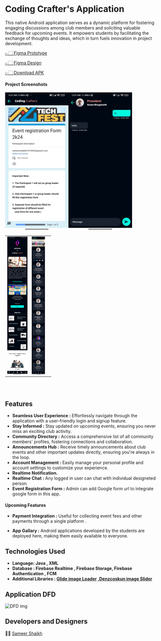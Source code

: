 
# Coding Crafter's Application

This native Android application serves as a dynamic platform for fostering engaging discussions among club members and soliciting valuable feedback for upcoming events. It empowers students by facilitating the exchange of thoughts and ideas, which in turn fuels innovation in project development.

[👉🏻 Figma Prototype](https://lnkd.in/gBCWEchX)

[👉🏻 Figma Design](https://www.figma.com/file/tUhDIMuZXwQflFZeUBunrj/Code-Club-APP?type=design&node-id=0%3A1&mode=design&t=k0zKieJSHMTMGSVm-1)

[👉🏻 Download APK](https://firebasestorage.googleapis.com/v0/b/codingcrafters-fac21.appspot.com/o/raw%2FCodingCrafters.apk?alt=media&token=317f7d7d-ec2f-4661-abd3-a834b415681e)

#### Project Screenshots

<table>

  <tr>
   <td><img src="screenshorts/WhatsApp Image 2024-03-22 at 11.07.43 PM.jpeg" height=450></td>
     <td><img src="screenshorts/WhatsApp Image 2024-03-22 at 11.08.42 PM.jpeg" height=450></td>
   <td>
   <tr>
   <img src="screenshorts/WhatsApp Image 2024-03-23 at 12.28.36 AM (1).jpeg" height=450>
   </tr>
    <tr>
   <img src="screenshorts/WhatsApp Image 2024-03-23 at 12.28.36 AM.jpeg" height=450>
   </tr>
   
   </td>
  </tr>


</table>

## 
<br/>

## Features
* **Seamless User Experience :** Effortlessly navigate through the application with a user-friendly login and signup feature.
* **Stay Informed :**  Stay updated on upcoming events, ensuring you never miss an exciting club activity.
* **Community Directory :**  Access a comprehensive list of all community members' profiles, fostering connections and collaboration.
* **Announcements Hub :**  Receive timely announcements about club events and other important updates directly, ensuring you're always in the loop.
* **Account Management :**   Easily manage your personal profile and account settings to customize your experience.
* **Realtime Notification.**
* **Realtime Chat :** Any logged in user can chat with individual designeted person.
* **Event Registration Form :** Admin can add Google form url to integrate google form in this app.
#### **Upcoming Features**
* **Payment Integration :**  Useful for collecting event fees and other payments through a single platform .

* **App Gallary :**  Android applications developed by the students are deployed here, making them easily available to everyone.

## Technologies Used 

- **Language: Java , XML** 
- **Database : Firebase Realtime , Firebase Storage, Firebase Authentication , FCM**
- **Additional Libraries :  [Glide image Loader](https://https://github.com/bumptech/glide) ,[Denzcoskun image Slider](https://github.com/denzcoskun/ImageSlideshow)**

## Application DFD


![DFD img](https://firebasestorage.googleapis.com/v0/b/codingcrafters-fac21.appspot.com/o/raw%2FFlowchart%20(1).png?alt=media&token=c2e13053-e1d5-4580-b7f5-721b8af56acc)
## Developers and Designers

 🧑‍💻 [Sameer Shaikh](https://github.com/Sameer377)
